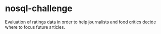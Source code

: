 # nosql-challenge
Evaluation of ratings data in order to help journalists and food critics decide where to focus future articles.
